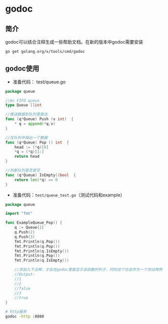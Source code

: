 # godoc

## 简介

godoc可以结合注释生成一些帮助文档。在新的版本中godoc需要安装  
```bash 
go get golang.org/x/tools/cmd/godoc
```


## godoc使用  

* 准备代码： test/queue.go  
```go 
package queue

//An FIFO queue
type Queue []int

//推送数据到队列里面去
func (q*Queue) Push (v int)  {
	* q = append(*q,v)
}

//在队列中探出一个数据
func (q*Queue) Pop () int  {
	head := (*q)[0]
	*q = (*q)[1:]
	return head
}

//判断队列是否是空
func (q*Queue) IsEmpty()bool  {
	return len(*q) == 0
}
```

* 准备代码：``test/queue_test.go``（测试代码和example） 
```go 
package queue

import "fmt"

func ExampleQueue_Pop() {
	q := Queue{1}
	q.Push(2)
	q.Push(3)
	fmt.Println(q.Pop())
	fmt.Println(q.Pop())
	fmt.Println(q.IsEmpty())
	fmt.Println(q.Pop())
	fmt.Println(q.IsEmpty())

	//添加入下注释，才会在godoc里面显示该函数的列子，同时这个也会作为一个测试用例
	//Output:
	//1
	//2
	//false
	//3
	//true
}
```

```bash 
# http服务
godoc -http :8080 
```